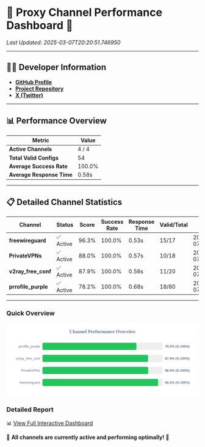 # 🌟 Proxy Channel Performance Dashboard 🌟

_Last Updated: 2025-03-07T20:20:51.746950_

---

## 👩‍💻 Developer Information

- **[GitHub Profile](https://github.com/4n0nymou3)**  
- **[Project Repository](https://github.com/4n0nymou3/multi-proxy-config-fetcher)**  
- **[X (Twitter)](https://x.com/4n0nymou3)**  

---

## 📊 Performance Overview

| Metric                | Value       |
|-----------------------|-------------|
| **Active Channels**   | 4 / 4       |
| **Total Valid Configs** | 54          |
| **Average Success Rate** | 100.0%      |
| **Average Response Time** | 0.58s       |

---

## 📋 Detailed Channel Statistics

| Channel          | Status     | Score  | Success Rate | Response Time | Valid/Total | Last Success               |
|------------------|------------|--------|--------------|---------------|-------------|----------------------------|
| **freewireguard**  | ✅ Active  | 96.3%  | 100.0% | 0.53s         | 15/17       | 2025-03-07T20:20:51.745164 |
| **PrivateVPNs**  | ✅ Active  | 88.0%  | 100.0% | 0.57s         | 10/18       | 2025-03-07T20:20:51.193401 |
| **v2ray_free_conf**  | ✅ Active  | 87.9%  | 100.0% | 0.56s         | 11/20       | 2025-03-07T20:20:50.588362 |
| **prrofile_purple**  | ✅ Active  | 78.2%  | 100.0% | 0.68s         | 18/80       | 2025-03-07T20:20:49.966569 |

---

### Quick Overview
<div align="center">
  <a href="https://raw.githubusercontent.com/nullluser/NullRepo/refs/heads/main/assets/channel_stats_chart.svg">
    <img src="https://raw.githubusercontent.com/nullluser/NullRepo/refs/heads/main/assets/channel_stats_chart.svg" alt="Source Performance Statistics" width="800">
  </a>
</div>

### Detailed Report
📊 [View Full Interactive Dashboard](https://htmlpreview.github.io/?https://github.com/nullluser/NullRepo/blob/main/assets/performance_report.html)

🎉 **All channels are currently active and performing optimally!** 🎉
